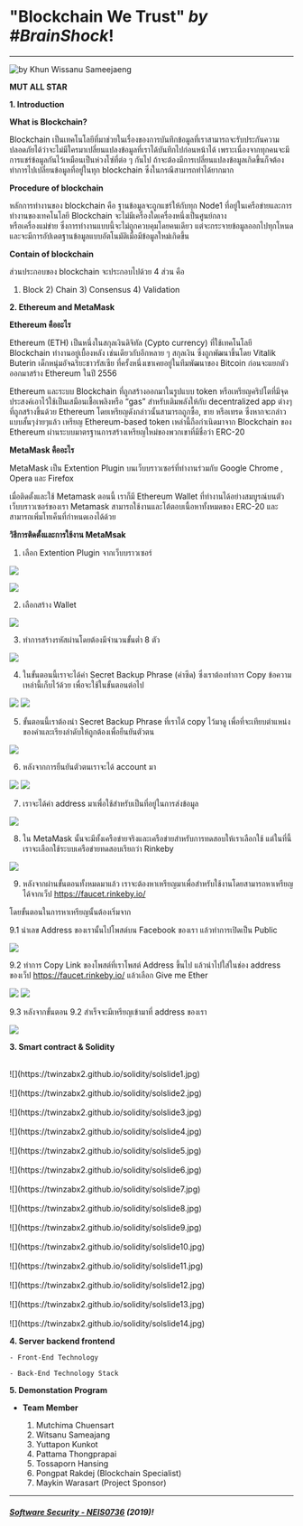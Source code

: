# **"Blockchain We Trust"** *by #BrainShock*!
---

![](ScopePresentation.jpg "by Khun Wissanu Sameejaeng")



**MUT ALL STAR**

**1. Introduction**

  **What is Blockchain?**
    
   Blockchain เป็นเทคโนโลยีที่มาช่วยในเรื่องของการบันทึกข้อมูลที่เราสามารถจะรับประกันความปลอดภัยได้ว่าจะไม่มีใครมาเปลี่ยนแปลงข้อมูลที่เราได้บันทึกไปก่อนหน้าได้
     เพราะเนื่องจากทุกคนจะมีการแชร์ข้อมูลกันไว้เหมือนเป็นห่วงโซ่ที่ต่อ ๆ กันไป ถ้าจะต้องมีการเปลี่ยนแปลงข้อมูลเกิดขึ้นก็จต้องทำการไปเปลี่ยนข้อมูลที่อยู่ในทุก blockchain
     ซึ่งในกรณีสามารถทำได้ยากมาก
     
  **Procedure of blockchain**
    
   หลักการทำงานของ blockchain คือ ฐานข้อมูลจะถูกแชร์ให้กับทุก Node1 ที่อยู่ในเครือข่ายและการทำงานของเทคโนโลยี Blockchain จะไม่มีเครื่องใดเครื่องหนึ่งเป็นศูนย์กลาง    
   หรือเครื่องแม่ข่าย ซึ่งการทำงานแบบนี้จะไม่ถูกควบคุมโดยคนเดียว แต่จะกระจายข้อมูลออกไปทุกโหนดและจะมีการอัปเดตฐานข้อมูลแบบอัตโนมัติเมื่อมีข้อมูลใหม่เกิดขึ้น
   
  **Contain of blockchain**
      
   ส่วนประกอบของ blockchain จะประกอบไปด้วย 4 ส่วน คือ
   1) Block 2) Chain 3) Consensus 4) Validation
   
**2. Ethereum and MetaMask**

   **Ethereum คืออะไร**
   
   Ethereum (ETH) เป็นหนึ่งในสกุลเงินดิจิทัล (Cypto currency) ที่ใช้เทคโนโลยี Blockchain ทำงานอยู่เบื้องหลัง เช่นเดียวกับอีกหลาย ๆ สกุลเงิน ซึ่งถูกพัฒนาขึ้นโดย Vitalik Buterin เด็กหนุ่มอัจฉริยะชาวรัสเซีย ที่ครั้งหนึ่งเขาเคยอยู่ในทีมพัฒนาของ Bitcoin ก่อนจะแยกตัวออกมาสร้าง Ethereum ในปี 2556
   
   Ethereum และระบบ Blockchain ที่ถูกสร้างออกมาในรูปแบบ token หรือเหรียญคริปโตที่มีจุดประสงค์เอาไว้ใช้เป็นเสมือนเชื้อเพลิงหรือ “gas” สำหรับเติมพลังให้กับ decentralized app ต่างๆที่ถูกสร้างขึ้นด้วย Ethereum โดยเหรียญดังกล่าวนั้นสามารถถูกซื้อ, ขาย หรือเทรด ซึ่งหากจะกล่าวแบบสั้นๆง่ายๆแล้ว เหรียญ Ethereum-based token เหล่านี้ถือกำเนิดมาจาก Blockchain ของ Ethereum ผ่านระบบมาตรฐานการสร้างเหรียญใหม่ของพวกเขาที่มีชื่อว่า ERC-20 
   
   **MetaMask คืออะไร**
      
   MetaMask เป็น Extention Plugin บนเว็บบราวเซอร์ที่ทำงานร่วมกับ Google Chrome , Opera และ Firefox
   
   เมื่อติดตั้งและใช้ Metamask ตอนนี้ เราก็มี Ethereum Wallet ที่ทำงานได้อย่างสมบูรณ์บนตัวเว็บบราวเซอร์ของเรา Metamask สามารถใช้งานและโต้ตอบเนื้อหาทั้งหมดของ ERC-20 และสามารถเพิ่มโทเค็นที่กำหนดเองได้ด้วย
      
   **วิธีการติดตั้งและการใช้งาน MetaMsak**
    
   1. เลือก Extention Plugin จากเว็บบราวเซอร์
   
   ![](meta_1.png)
   
   ![](meta_2.png)
   
   2. เลือกสร้าง Wallet
   
   ![](meta_3.png)
   
   3. ทำการสร้างรหัสผ่านโดยต้องมีจำนวนขั้นต่ำ 8 ตัว
   
   ![](meta_4.png)
   
   4. ในขั้นตอนนี้เราจะได้ค่า Secret Backup Phrase (คำซีด) ซึ่งเราต้องทำการ Copy ข้อความเหล่านี้เก็บไว้ด้วย เพื่อจะใช้ในขั้นตอนต่อไป
   
   ![](meta_11.png)
   ![](meta_5.png)
   
   5. ขั้นตอนนี้เราต้องนำ Secret Backup Phrase ที่เราได้ copy ไว้มาดู เพื่อที่จะเทียบตำแหน่งของคำและเรียงลำดับให้ถูกต้องเพื่อยืนยันตัวตน
   
   ![](meta_6.png)
   
   6. หลังจากการยืนยันตัวตนเราจะได้ account มา
   
   ![](meta_7.png)
   ![](meta_8.png)
   
   7. เราจะได้ค่า address มาเพื่อใช้สำหรับเป็นที่อยู่ในการส่งข้อมูล
   
   ![](meta_9.png)
 
   8. ใน MetaMask นั้นจะมีทั้งเครือข่ายจริงและเครือข่ายสำหรับการทดสอบให้เราเลือกใช้ แต่ในที่นี้เราจะเลือกใช้ระบบเครือข่ายทดสอบเรียกว่า Rinkeby
   
   ![](meta_12.png)
   
   9. หลังจากผ่านขั้นตอนทั้งหมดมาแล้ว เราจะต้องหาเหรียญมาเพื่อสำหรับใช้งานโดยสามารถหาเหรียญได้จากเว็ป https://faucet.rinkeby.io/
   
   โดยขั้นตอนในการหาเหรียญนั้นต้องเริ่มจาก
   
   9.1 นำเลข Address ของเรานั้นไปโพสต์บน Facebook ของเรา แล้วทำการเปิดเป็น Public
   
   ![](meta_14.png)
   
   9.2 ทำการ Copy Link ของโพสต์ที่เราโพสต์ Address ขึ้นไป แล้วนำไปใส่ในช่อง address ของเว็ป https://faucet.rinkeby.io/ แล้วเลือก Give me Ether
   
   ![](meta_15.png)
   ![](meta_17.png)
   
   9.3 หลังจากขั้นตอน 9.2 สำเร็จจะมีเหรียญเข้ามาที่ address ของเรา
   
   ![](meta_16.png)
   
   
**3. Smart contract & Solidity**

<br>
![](https://twinzabx2.github.io/solidity/solslide1.jpg)
<br>
<br>
![](https://twinzabx2.github.io/solidity/solslide2.jpg)
<br>
<br>
![](https://twinzabx2.github.io/solidity/solslide3.jpg)
<br>
<br>
![](https://twinzabx2.github.io/solidity/solslide4.jpg)
<br>
<br>
![](https://twinzabx2.github.io/solidity/solslide5.jpg)
<br>
<br>
![](https://twinzabx2.github.io/solidity/solslide6.jpg)
<br>
<br>
![](https://twinzabx2.github.io/solidity/solslide7.jpg)
<br>
<br>
![](https://twinzabx2.github.io/solidity/solslide8.jpg)
<br>
<br>
![](https://twinzabx2.github.io/solidity/solslide9.jpg)
<br>
<br>
![](https://twinzabx2.github.io/solidity/solslide10.jpg)
<br>
<br>
![](https://twinzabx2.github.io/solidity/solslide11.jpg)
<br>
<br>
![](https://twinzabx2.github.io/solidity/solslide12.jpg)
<br>
<br>
![](https://twinzabx2.github.io/solidity/solslide13.jpg)
<br>
<br>
![](https://twinzabx2.github.io/solidity/solslide14.jpg)
<br>

**4. Server backend frontend**

    - Front-End Technology 
    
    - Back-End Technology Stack

**5. Demonstation Program**


* **Team Member**

	1. Mutchima Chuensart
	2. Witsanu Sameajang
	3. Yuttapon Kunkot
	4. Pattama Thongprapai
	5. Tossaporn Hansing
	6. Pongpat Rakdej (Blockchain Specialist)
	7. Maykin Warasart (Project Sponsor)
	
---

##### **[Software Security - NEIS0736](../) (2019)**!
